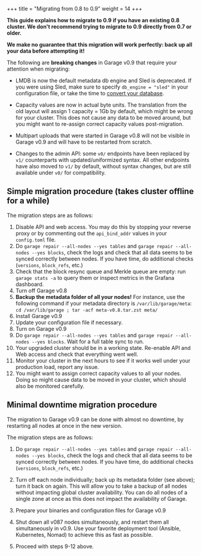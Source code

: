 +++
title = "Migrating from 0.8 to 0.9"
weight = 14
+++

**This guide explains how to migrate to 0.9 if you have an existing 0.8 cluster.
We don't recommend trying to migrate to 0.9 directly from 0.7 or older.**

**We make no guarantee that this migration will work perfectly:
back up all your data before attempting it!**

The following are **breaking changes** in Garage v0.9 that require your attention when migrating:

- LMDB is now the default metadata db engine and Sled is deprecated. If you were using Sled, make sure to specify `db_engine = "sled"` in your configuration file, or take the time to [convert your database](https://garagehq.deuxfleurs.fr/documentation/reference-manual/configuration/#db-engine-since-v0-8-0).

- Capacity values are now in actual byte units. The translation from the old layout will assign 1 capacity = 1Gb by default, which might be wrong for your cluster. This does not cause any data to be moved around, but you might want to re-assign correct capacity values post-migration.

- Multipart uploads that were started in Garage v0.8 will not be visible in Garage v0.9 and will have to be restarted from scratch.

- Changes to the admin API: some `v0/` endpoints have been replaced by `v1/` counterparts with updated/uniformized syntax. All other endpoints have also moved to `v1/` by default, without syntax changes, but are still available under `v0/` for compatibility.


## Simple migration procedure (takes cluster offline for a while)

The migration steps are as follows:

1. Disable API and web access. You may do this by stopping your reverse proxy or by commenting out
   the `api_bind_addr` values in your `config.toml` file.
2. Do `garage repair --all-nodes --yes tables` and `garage repair --all-nodes --yes blocks`,
   check the logs and check that all data seems to be synced correctly between
   nodes. If you have time, do additional checks (`versions`, `block_refs`, etc.)
3. Check that the block resync queue and Merkle queue are empty:
   run `garage stats -a` to query them or inspect metrics in the Grafana dashboard.
4. Turn off Garage v0.8
5. **Backup the metadata folder of all your nodes!** For instance, use the following command
	if your metadata directory is `/var/lib/garage/meta`: `cd /var/lib/garage ; tar -acf meta-v0.8.tar.zst meta/`
6. Install Garage v0.9
7. Update your configuration file if necessary.
8. Turn on Garage v0.9
9. Do `garage repair --all-nodes --yes tables` and `garage repair --all-nodes --yes blocks`.
   Wait for a full table sync to run.
10. Your upgraded cluster should be in a working state. Re-enable API and Web
    access and check that everything went well.
11. Monitor your cluster in the next hours to see if it works well under your production load, report any issue.
12. You might want to assign correct capacity values to all your nodes. Doing so might cause data to be moved
    in your cluster, which should also be monitored carefully.

## Minimal downtime migration procedure

The migration to Garage v0.9 can be done with almost no downtime,
by restarting all nodes at once in the new version.

The migration steps are as follows:

1. Do `garage repair --all-nodes --yes tables` and `garage repair --all-nodes --yes blocks`,
   check the logs and check that all data seems to be synced correctly between
   nodes. If you have time, do additional checks (`versions`, `block_refs`, etc.)

2. Turn off each node individually; back up its metadata folder (see above); turn it back on again.
   This will allow you to take a backup of all nodes without impacting global cluster availability.
   You can do all nodes of a single zone at once as this does not impact the availability of Garage.

3. Prepare your binaries and configuration files for Garage v0.9

4. Shut down all v087 nodes simultaneously, and restart them all simultaneously in v0.9.
   Use your favorite deployment tool (Ansible, Kubernetes, Nomad) to achieve this as fast as possible.

5. Proceed with steps 9-12 above.
